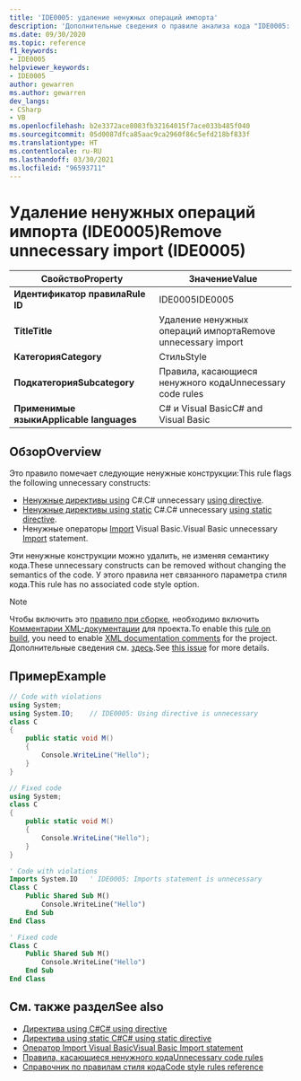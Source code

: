 ```yaml
---
title: 'IDE0005: удаление ненужных операций импорта'
description: 'Дополнительные сведения о правиле анализа кода "IDE0005: удаление ненужных операций импорта"'
ms.date: 09/30/2020
ms.topic: reference
f1_keywords:
- IDE0005
helpviewer_keywords:
- IDE0005
author: gewarren
ms.author: gewarren
dev_langs:
- CSharp
- VB
ms.openlocfilehash: b2e3372ace8083fb32164015f7ace033b485f040
ms.sourcegitcommit: 05d0087dfca85aac9ca2960f86c5efd218bf833f
ms.translationtype: HT
ms.contentlocale: ru-RU
ms.lasthandoff: 03/30/2021
ms.locfileid: "96593711"
---
```

# <a name="remove-unnecessary-import-ide0005"></a><span data-ttu-id="d8f68-103">Удаление ненужных операций импорта (IDE0005)</span><span class="sxs-lookup"><span data-stu-id="d8f68-103">Remove unnecessary import (IDE0005)</span></span>

|<span data-ttu-id="d8f68-104">Свойство</span><span class="sxs-lookup"><span data-stu-id="d8f68-104">Property</span></span>|<span data-ttu-id="d8f68-105">Значение</span><span class="sxs-lookup"><span data-stu-id="d8f68-105">Value</span></span>|
|-|-|
| <span data-ttu-id="d8f68-106">**Идентификатор правила**</span><span class="sxs-lookup"><span data-stu-id="d8f68-106">**Rule ID**</span></span> | <span data-ttu-id="d8f68-107">IDE0005</span><span class="sxs-lookup"><span data-stu-id="d8f68-107">IDE0005</span></span> |
| <span data-ttu-id="d8f68-108">**Title**</span><span class="sxs-lookup"><span data-stu-id="d8f68-108">**Title**</span></span> | <span data-ttu-id="d8f68-109">Удаление ненужных операций импорта</span><span class="sxs-lookup"><span data-stu-id="d8f68-109">Remove unnecessary import</span></span> |
| <span data-ttu-id="d8f68-110">**Категория**</span><span class="sxs-lookup"><span data-stu-id="d8f68-110">**Category**</span></span> | <span data-ttu-id="d8f68-111">Стиль</span><span class="sxs-lookup"><span data-stu-id="d8f68-111">Style</span></span> |
| <span data-ttu-id="d8f68-112">**Подкатегория**</span><span class="sxs-lookup"><span data-stu-id="d8f68-112">**Subcategory**</span></span> | <span data-ttu-id="d8f68-113">Правила, касающиеся ненужного кода</span><span class="sxs-lookup"><span data-stu-id="d8f68-113">Unnecessary code rules</span></span> |
| <span data-ttu-id="d8f68-114">**Применимые языки**</span><span class="sxs-lookup"><span data-stu-id="d8f68-114">**Applicable languages**</span></span> | <span data-ttu-id="d8f68-115">C# и Visual Basic</span><span class="sxs-lookup"><span data-stu-id="d8f68-115">C# and Visual Basic</span></span> |

## <a name="overview"></a><span data-ttu-id="d8f68-116">Обзор</span><span class="sxs-lookup"><span data-stu-id="d8f68-116">Overview</span></span>

<span data-ttu-id="d8f68-117">Это правило помечает следующие ненужные конструкции:</span><span class="sxs-lookup"><span data-stu-id="d8f68-117">This rule flags the following unnecessary constructs:</span></span>

- <span data-ttu-id="d8f68-118">[Ненужные директивы using](../../../csharp/language-reference/keywords/using-directive.md) C#.</span><span class="sxs-lookup"><span data-stu-id="d8f68-118">C# unnecessary [using directive](../../../csharp/language-reference/keywords/using-directive.md).</span></span>
- <span data-ttu-id="d8f68-119">[Ненужные директивы using static](../../../csharp/language-reference/keywords/using-static.md) C#.</span><span class="sxs-lookup"><span data-stu-id="d8f68-119">C# unnecessary [using static directive](../../../csharp/language-reference/keywords/using-static.md).</span></span>
- <span data-ttu-id="d8f68-120">Ненужные операторы [Import](../../../visual-basic/language-reference/statements/imports-statement-net-namespace-and-type.md) Visual Basic.</span><span class="sxs-lookup"><span data-stu-id="d8f68-120">Visual Basic unnecessary [Import](../../../visual-basic/language-reference/statements/imports-statement-net-namespace-and-type.md) statement.</span></span>

 <span data-ttu-id="d8f68-121">Эти ненужные конструкции можно удалить, не изменяя семантику кода.</span><span class="sxs-lookup"><span data-stu-id="d8f68-121">These unnecessary constructs can be removed without changing the semantics of the code.</span></span> <span data-ttu-id="d8f68-122">У этого правила нет связанного параметра стиля кода.</span><span class="sxs-lookup"><span data-stu-id="d8f68-122">This rule has no associated code style option.</span></span>

> [!NOTE]
> <span data-ttu-id="d8f68-123">Чтобы включить это [правило при сборке](../overview.md#code-style-analysis), необходимо включить [Комментарии XML-документации](../../../csharp/codedoc.md) для проекта.</span><span class="sxs-lookup"><span data-stu-id="d8f68-123">To enable this [rule on build](../overview.md#code-style-analysis), you need to enable [XML documentation comments](../../../csharp/codedoc.md) for the project.</span></span> <span data-ttu-id="d8f68-124">Дополнительные сведения см. [здесь](https://github.com/dotnet/roslyn/issues/41640).</span><span class="sxs-lookup"><span data-stu-id="d8f68-124">See [this issue](https://github.com/dotnet/roslyn/issues/41640) for more details.</span></span>

## <a name="example"></a><span data-ttu-id="d8f68-125">Пример</span><span class="sxs-lookup"><span data-stu-id="d8f68-125">Example</span></span>

```csharp
// Code with violations
using System;
using System.IO;    // IDE0005: Using directive is unnecessary
class C
{
    public static void M()
    {
        Console.WriteLine("Hello");
    }
}

// Fixed code
using System;
class C
{
    public static void M()
    {
        Console.WriteLine("Hello");
    }
}
```

```vb
' Code with violations
Imports System.IO   ' IDE0005: Imports statement is unnecessary
Class C
    Public Shared Sub M()
        Console.WriteLine("Hello")
    End Sub
End Class

' Fixed code
Class C
    Public Shared Sub M()
        Console.WriteLine("Hello")
    End Sub
End Class
```

## <a name="see-also"></a><span data-ttu-id="d8f68-126">См. также раздел</span><span class="sxs-lookup"><span data-stu-id="d8f68-126">See also</span></span>

- [<span data-ttu-id="d8f68-127">Директива using C#</span><span class="sxs-lookup"><span data-stu-id="d8f68-127">C# using directive</span></span>](../../../csharp/language-reference/keywords/using-directive.md)
- [<span data-ttu-id="d8f68-128">Директива using static C#</span><span class="sxs-lookup"><span data-stu-id="d8f68-128">C# using static directive</span></span>](../../../csharp/language-reference/keywords/using-static.md)
- [<span data-ttu-id="d8f68-129">Оператор Import Visual Basic</span><span class="sxs-lookup"><span data-stu-id="d8f68-129">Visual Basic Import statement</span></span>](../../../visual-basic/language-reference/statements/imports-statement-net-namespace-and-type.md)
- [<span data-ttu-id="d8f68-130">Правила, касающиеся ненужного кода</span><span class="sxs-lookup"><span data-stu-id="d8f68-130">Unnecessary code rules</span></span>](unnecessary-code-rules.md)
- [<span data-ttu-id="d8f68-131">Справочник по правилам стиля кода</span><span class="sxs-lookup"><span data-stu-id="d8f68-131">Code style rules reference</span></span>](index.md)
